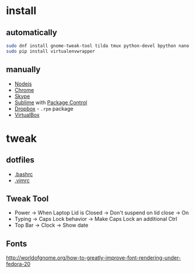 # install

## automatically

```bash
sudo dnf install gnome-tweak-tool tilda tmux python-devel bpython nano vim-enhanced htop nmon httpie
sudo pip install virtualenvwrapper
```

## manually

* [Nodejs](https://github.com/nodesource/distributions#rpminstall)
* [Chrome](http://www.if-not-true-then-false.com/2010/install-google-chrome-with-yum-on-fedora-red-hat-rhel/)
* [Skype](http://www.if-not-true-then-false.com/2012/install-skype-on-fedora-centos-red-hat-rhel-scientific-linux-sl/)
* [Sublime](https://gist.github.com/ahockersten/9781d1233e2bb125b458) with [Package Control](https://packagecontrol.io/installation)
* [Dropbox](https://www.dropbox.com/install?os=lnx) - `.rpm` package
* [VirtualBox](http://www.if-not-true-then-false.com/2010/install-virtualbox-with-yum-on-fedora-centos-red-hat-rhel/)


# tweak

## dotfiles

* [.bashrc](https://github.com/oleksmarkh/settings/blob/master/os/.bashrc)
* [.vimrc](https://github.com/oleksmarkh/settings/blob/master/vim/.vimrc)

## Tweak Tool

* Power -> When Laptop Lid is Closed -> Don't suspend on lid close -> On
* Typing -> Caps Lock behavior -> Make Caps Lock an additional Ctrl
* Top Bar -> Clock -> Show date

## Fonts

http://worldofgnome.org/how-to-greatly-improve-font-rendering-under-fedora-20
